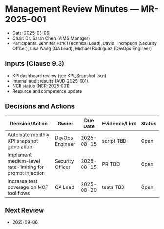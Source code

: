 # Management Review Minutes — MR-2025-001

- Date: 2025-08-06
- Chair: Dr. Sarah Chen (AIMS Manager)
- Participants: Jennifer Park (Technical Lead), David Thompson (Security Officer), Lisa Wang (QA Lead), Michael Rodriguez (DevOps Engineer)

## Inputs (Clause 9.3)
- KPI dashboard review (see KPI_Snapshot.json)
- Internal audit results (AUD-2025-001)
- NCR status (NCR-2025-001)
- Resource and competence update

## Decisions and Actions
| Decision/Action | Owner | Due Date | Evidence/Link | Status |
|---|---|---|---|---|
| Automate monthly KPI snapshot generation | DevOps Engineer | 2025-08-15 | script TBD | Open |
| Implement medium-level rate-limiting for prompt injection | Security Officer | 2025-08-15 | PR TBD | Open |
| Increase test coverage on MCP tool flows | QA Lead | 2025-08-20 | tests TBD | Open |

## Next Review
- 2025-09-06
